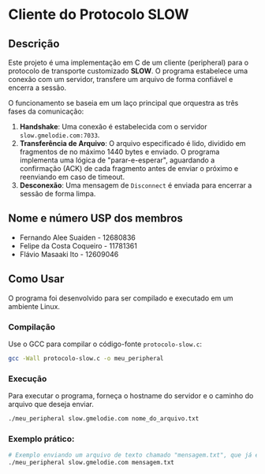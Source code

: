# Cliente do Protocolo SLOW

## Descrição

Este projeto é uma implementação em C de um cliente (peripheral) para o protocolo de transporte customizado **SLOW**. O programa estabelece uma conexão com um servidor, transfere um arquivo de forma confiável e encerra a sessão.

O funcionamento se baseia em um laço principal que orquestra as três fases da comunicação:
1.  **Handshake**: Uma conexão é estabelecida com o servidor `slow.gmelodie.com:7033`.
2.  **Transferência de Arquivo**: O arquivo especificado é lido, dividido em fragmentos de no máximo 1440 bytes e enviado. O programa implementa uma lógica de "parar-e-esperar", aguardando a confirmação (ACK) de cada fragmento antes de enviar o próximo e reenviando em caso de timeout.
3.  **Desconexão**: Uma mensagem de `Disconnect` é enviada para encerrar a sessão de forma limpa.

## Nome e número USP dos membros

* Fernando Alee Suaiden - 12680836
* Felipe da Costa Coqueiro - 11781361
* Flávio Masaaki Ito - 12609046

## Como Usar

O programa foi desenvolvido para ser compilado e executado em um ambiente Linux.

### Compilação

Use o GCC para compilar o código-fonte `protocolo-slow.c`:

```bash
gcc -Wall protocolo-slow.c -o meu_peripheral
```
### Execução

Para executar o programa, forneça o hostname do servidor e o caminho do arquivo que deseja enviar.

```Bash
./meu_peripheral slow.gmelodie.com nome_do_arquivo.txt
```

### Exemplo prático:
```Bash
# Exemplo enviando um arquivo de texto chamado "mensagem.txt", que já está criado no repositório
./meu_peripheral slow.gmelodie.com mensagem.txt
```
